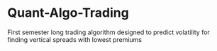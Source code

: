 # Quant-Algo-Trading
First semester long trading algorithm designed to predict volatility for finding vertical spreads with lowest premiums 